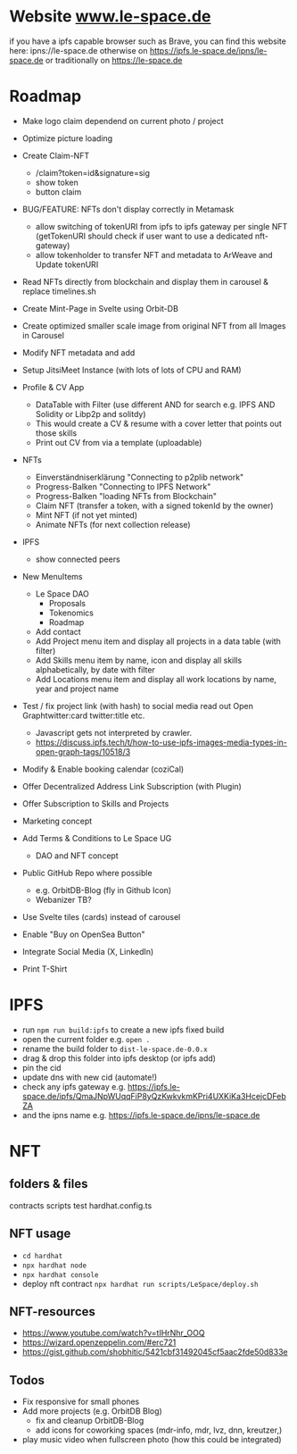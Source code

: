 # Website www.le-space.de

if you have a ipfs capable browser such as Brave, you can find this website here: ipns://le-space.de 
otherwise on https://ipfs.le-space.de/ipns/le-space.de
or traditionally on https://le-space.de 

# Roadmap
- Make logo claim dependend on current photo / project
- Optimize picture loading
- Create Claim-NFT
  - /claim?token=id&signature=sig
  - show token
  - button claim
- BUG/FEATURE: NFTs don't display correctly in Metamask
  - allow switching of tokenURI from ipfs to ipfs gateway per single NFT (getTokenURI should check if user want to use a dedicated nft-gateway)
  - allow tokenholder to transfer NFT and metadata to ArWeave and Update tokenURI
- Read NFTs directly from blockchain and display them in carousel & replace timelines.sh
- Create Mint-Page in Svelte using Orbit-DB
- Create optimized smaller scale image from original NFT from all Images in Carousel
- Modify NFT metadata and add 
- Setup JitsiMeet Instance (with lots of lots of CPU and RAM)
- Profile & CV App 
  - DataTable with Filter (use different AND for search e.g. IPFS AND Solidity or Libp2p and solitdy)
  - This would create a CV & resume with a cover letter that points out those skills
  - Print out CV from via a template (uploadable)
- NFTs
  - Einverständniserklärung "Connecting to p2plib network"
  - Progress-Balken "Connecting to IPFS Network" 
  - Progress-Balken "loading NFTs from Blockchain"
  - Claim NFT (transfer a token, with a signed tokenId by the owner)
  - Mint NFT (if not yet minted)
  - Animate NFTs (for next collection release)
- IPFS 
  - show connected peers
- New MenuItems
  - Le Space DAO
    - Proposals
    - Tokenomics
    - Roadmap
  - Add contact 
  - Add Project menu item and display all projects in a data table (with filter)
  - Add Skills menu item by name, icon and display all skills alphabetically, by date with filter
  - Add Locations menu item and display all work locations by name, year and project name
- Test / fix project link (with hash) to social media read out Open Graphtwitter:card twitter:title etc.
  - Javascript gets not interpreted by crawler.
  - https://discuss.ipfs.tech/t/how-to-use-ipfs-images-media-types-in-open-graph-tags/10518/3
- Modify & Enable booking calendar (coziCal)
- Offer Decentralized Address Link Subscription (with Plugin)
- Offer Subscription to Skills and Projects
- Marketing concept
- Add Terms & Conditions to Le Space UG
  - DAO and NFT concept
- Public GitHub Repo where possible
  - e.g. OrbitDB-Blog (fly in Github Icon)
  - Webanizer TB?
- Use Svelte tiles (cards) instead of carousel


- Enable "Buy on OpenSea Button"
- Integrate Social Media (X, LinkedIn)
- Print T-Shirt

# IPFS
- run ```npm run build:ipfs``` to create a new ipfs fixed build
- open the current folder e.g. ```open .```
- rename the build folder to ```dist-le-space.de-0.0.x```
- drag & drop this folder into ipfs desktop (or ipfs add)
- pin the cid 
- update dns with new cid (automate!)
- check any ipfs gateway e.g. https://ipfs.le-space.de/ipfs/QmaJNpWUqqFiP8yQzKwkvkmKPri4UXKiKa3HcejcDFebZA
- and the ipns name e.g. https://ipfs.le-space.de/ipns/le-space.de

# NFT
## folders & files
contracts
scripts
test
hardhat.config.ts

## NFT usage
- ```cd hardhat```
- ```npx hardhat node```
- ```npx hardhat console```
- deploy nft contract ```npx hardhat run scripts/LeSpace/deploy.sh```

## NFT-resources
- https://www.youtube.com/watch?v=tIHrNhr_OOQ
- https://wizard.openzeppelin.com/#erc721
- https://gist.github.com/shobhitic/5421cbf31492045cf5aac2fde50d833e


## Todos
- Fix responsive for small phones
- Add more projects (e.g. OrbitDB Blog)
  - fix and cleanup OrbitDB-Blog 
  - add icons for coworking spaces (mdr-info, mdr, lvz, dnn, kreutzer,)
- play music video when fullscreen photo (how this could be integrated)
